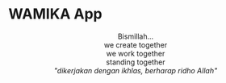 # WAMIKA App
<p style="text-align:center;">Bismillah...<br/>
  we create together<br/>
  we work together<br/>
  standing together<br/>
  <em>"dikerjakan dengan ikhlas, berharap ridho Allah"</em>
</p
